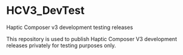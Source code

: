 # HCV3_DevTest
Haptic Composer v3 development testing releases

This repository is used to publish Haptic Composer V3 development releases privately for testing purposes only.
